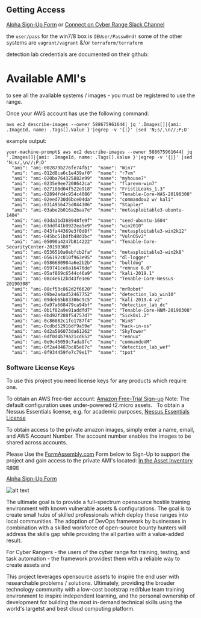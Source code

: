 
## Getting Access
[Alpha Sign-Up Form](https://www.tfaforms.com/4729221) or [Connect on Cyber Range Slack Channel](https://join.slack.com/t/acsaws/shared_invite/enQtNTg0NjU1NDY3MTQwLWU4MDc2ZDUyYjg4OTMxNTJkMDljMDM2NzRhOTQzZjQ3MTk1NTFkMmE4OTc2MGRiM2U4NzIwNTVkNmIzYWY0YmY") 

the `user/pass` for the win7/8 box is `IEUser/Passw0rd!`
some of the other systems are `vagrant/vagrant` &/or `terraform/terraform`

detection lab credentials are documented on their github: 


# Available AMI's 
to see all the available systems / images - you must be registered to use the range.  

Once your AWS account has  use the following command: 

`aws ec2 describe-images --owner 588675961644| jq '.Images[]|{ami: .ImageId, name: .Tags[].Value }'|egrep -v '{|}' |sed 'N;s/,\n//;P;D'`

example output: 
```
your-machine-prompt$ aws ec2 describe-images --owner 588675961644| jq '.Images[]|{ami: .ImageId, name: .Tags[].Value }'|egrep -v '{|}' |sed 'N;s/,\n//;P;D'
  "ami": "ami-002879b276fe74fb1"  "name": "Win7"
  "ami": "ami-012d8ca6c1e439af0"  "name": "r7vm"
  "ami": "ami-020ba764325882e99"  "name": "myhouse7"
  "ami": "ami-0235e9ee7208642ca"  "name": "flarevm-win7"
  "ami": "ami-027108d04f522e918"  "name": "FristiLeaks_1.3"
  "ami": "ami-02894fd4c954c4086"  "name": "Tenable-Core-WAS-20190308"
  "ami": "ami-02eed730d6bce04da"  "name": "commandov2 w/ kali"
  "ami": "ami-0314956475d044306"  "name": "Stapler"
  "ami": "ami-03abe2b016a2baa7e"  "name": "metasploitable3-ubuntu-1404"
  "ami": "ami-03da31d388948fe9f"  "name": "seed-ubuntu-1604"
  "ami": "ami-03ddf41b9922ea5e9"  "name": "win2010"
  "ami": "ami-043fa44369e3f0d8f"  "name": "metasploitable3-win2k12"
  "ami": "ami-045bc51b0fb48d1bc"  "name": "VulnOSv2"
  "ami": "ami-05090a4247b814222"  "name": "Tenable-Core-SecurityCenter-20190308"
  "ami": "ami-0536510a0ebfcb2fa"  "name": "metasploitable3-win2k8"
  "ami": "ami-056192c010f963e95"  "name": "dl-logger"
  "ami": "ami-0586680984a6e2b2b"  "name": "bulldog"
  "ami": "ami-059741ce6a16476de"  "name": "remnux 6.0"
  "ami": "ami-05af869c6544c46a9"  "name": "kali-2019.1"
  "ami": "ami-08c4e612bd43fe1e6"  "name": "Tenable-Core-Nessus-20190308"
  "ami": "ami-08cf53c862d2f6620"  "name": "mrRobot"
  "ami": "ami-09be2a4ad52467752"  "name": "detection_lab_win10"
  "ami": "ami-09deb65b83306c9c5"  "name": "kali-2019.4 v2"
  "ami": "ami-0a97a668479ca94bf"  "name": "detection_lab_dc"
  "ami": "ami-0b1f02a9e91addfd7"  "name": "Tenable-Core-NNM-20190308"
  "ami": "ami-0bd92f288f54757d7"  "name": "Sick0s1.2"
  "ami": "ami-0c86082c1fe1787f4"  "name": "Win8"
  "ami": "ami-0cdbd52916df9a59e"  "name": "hack-in-os"
  "ami": "ami-0d2a586073da61262"  "name": "SkyTower"
  "ami": "ami-0df0d4b79a21cd652"  "name": "remnux"
  "ami": "ami-0e9c45059c7ada9fc"  "name": "commandoVM"
  "ami": "ami-0f2a48487bc85e67c"  "name": "detection_lab_wef"
  "ami": "ami-0f934459fe7c79e17"  "name": "tpot"
```


### Software License Keys
To use this project you need license keys for any products which require one.  

To obtain an AWS free-tier account: [Amazon Free-Trial Sign-up](https://portal.aws.amazon.com/billing/signup?refid=em_127222) Note: The default configuration uses under-powered t2.micro assets.&nbsp;&nbsp;</div>
To obtain a Nessus Essentials license, e.g. for academic purposes, [Nessus Essentials License](https://www.tenable.com/products/nessus/nessus-essentials)

To obtain access to the private amazon images, simply enter a name, email, and AWS Account Number. 
The account number enables the images to be shared across accounts.<br></div>

Please Use the [FormAssembly.com](http://www.formassembly.com) Form below to Sign-Up to support the project and gain access to the private AMI's located: [In the Asset Inventory page](https://github.com/secdevops-cuse/CyberRange/blob/master/asset-inventory.md")

[Alpha Sign-Up Form](https://www.tfaforms.com/4729221)
 
![alt text](https://raw.githubusercontent.com/secdevops-cuse/CyberRange/master/CyberRange.png "Cyber Range")



The ultimate goal is to provide a full-spectrum opensource hostile 
training environment with known vulnerable assets & configurations.  The goal is to create small 
hubs of skilled professionals which deploy these ranges into local communities.  The adoption of DevOps 
framework by businesses in combination with a skilled workforce of open-source bounty hunters 
will address the skills gap while providing the all parties with a value-added result. 

For Cyber Rangers - the users of the cyber range for training, testing, and task automation - the framework
providest them with a reliable way to create assets and 

This project leverages opensource assets to inspire the end user with
researchable problems / solutions.  Ultimately, 
providing the broader technology community with a low-cost bootstrap 
red/blue team training environment to inspire independent learning, 
and the personal ownership of development for building the most in-demand 
technical skills using the world's largetst and best cloud computing platform.
